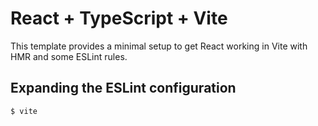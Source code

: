 # React + TypeScript + Vite

This template provides a minimal setup to get React working in Vite with HMR and some ESLint rules.

## Expanding the ESLint configuration

```bash
$ vite
```
